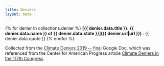 ```yaml
---
title: Deniers
layout: meta
---
```


{% for denier in collections.denier %}
**[{{ denier.data.title }}: {{ denier.data.name }} of {{ denier.data.state }}]({{ denier.url|url }})**
:   {{ denier.data.quote }}
{% endfor %}

Collected from the [Climate Deniers 2019 -- final] Google Doc. which
was referenced from the Center for American Progress article
[Climate Deniers in the 117th Congress].

[Climate Deniers 2019 -- final]: https://docs.google.com/spreadsheets/d/1Ug_hk82Ap69aCqir0ZwVDUocyeBl6GKC6Jn-IqKeg6o/edit#gid=0
[Climate Deniers in the 117th Congress]: https://www.americanprogress.org/issues/green/news/2021/03/30/497685/climate-deniers-117th-congress/
